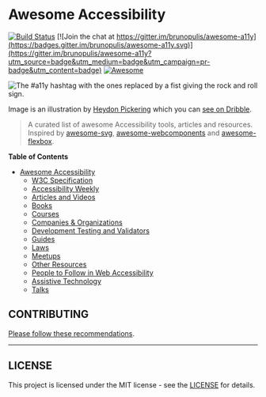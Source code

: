 # Awesome Accessibility

[![Build Status](https://api.travis-ci.org/brunopulis/awesome-a11y.svg?branch=master)](https://travis-ci.org/brunopulis/awesome-a11y)
[![Join the chat at https://gitter.im/brunopulis/awesome-a11y](https://badges.gitter.im/brunopulis/awesome-a11y.svg)](https://gitter.im/brunopulis/awesome-a11y?utm_source=badge&utm_medium=badge&utm_campaign=pr-badge&utm_content=badge)
[![Awesome](https://cdn.rawgit.com/sindresorhus/awesome/d7305f38d29fed78fa85652e3a63e154dd8e8829/media/badge.svg)](https://github.com/sindresorhus/awesome)

![The #a11y hashtag with the ones replaced by a fist giving the rock and roll sign.](https://user-images.githubusercontent.com/1204692/30697506-9fd3020c-9eb5-11e7-95ca-a6c56785dd66.png)

Image is an illustration by [Heydon Pickering](http://www.heydonworks.com/) which you can [see on Dribble](https://dribbble.com/shots/2121794-rock-n-roll-a11y).

> A curated list of awesome Accessibility tools, articles and resources.
> Inspired by [awesome-svg](https://github.com/willianjusten/awesome-svg), [awesome-webcomponents](https://github.com/obetomuniz/awesome-webcomponents) and [awesome-flexbox](https://github.com/afonsopacifer/awesome-flexbox).

**Table of Contents**

- [Awesome Accessibility](##awesome-accessibility)
  - [W3C Specification](topics/specification.md)
  - [Accessibility Weekly](topics/newsletter.md)
  - [Articles and Videos](topics/articles.md)
  - [Books](topics/books.md)
  - [Courses](topics/courses.md)
  - [Companies & Organizations](topics/companies.md)
  - [Development Testing and Validators](topics/validators.md)
  - [Guides](topics/guides.md)
  - [Laws](topics/laws.md)
  - [Meetups](topics/meetups.md)
  - [Other Resources](topics/other-resources.md)
  - [People to Follow in Web Accessibility](topics/people.md)
  - [Assistive Technology](topics/assistive-technology.md)
  - [Talks](topics/talks.md)
  

## CONTRIBUTING

[Please follow these recommendations](CONTRIBUTING.md).

----

## LICENSE

This project is licensed under the MIT license - see the [LICENSE](LICENSE.md) for details.

